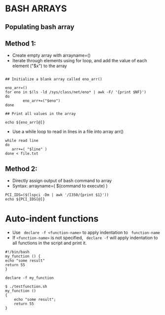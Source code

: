 # BASH ARRAYS

## Populating bash array

## Method 1:
- Create empty array with arrayname=()
- Iterate through elements using for loop, and add the value of each element ("$x") to the array

```script

## Initialize a blank array called eno_arr()

eno_arr=()
for eno in $(ls -ld /sys/class/net/eno* | awk -F/ '{print $NF}')
do
        eno_arr+=("$eno")
done

## Print all values in the array

echo ${eno_arr[@]}
```

- Use a while loop to read in lines in a file into array arr()

```
while read line
do
   arr+=( "$line" )
done < file.txt
```

## Method 2:
- Directly assign output of bash command to array
- Syntax: arrayname=( $(command to execute) )

```script
PCI_IDS=($(lspci -Dm | awk '/I350/{print $1}'))
echo ${PCI_IDS[@]}
```

# Auto-indent functions 

- Use ``` declare -f <function-name>``` to apply indentation to ``` function-name```
- If ```<function-name>``` is not specified, ``` declare -f``` will apply indentation to all functions in the script and print it.

```script
#!/bin/bash
my_function () {
echo "some result"
return 55
}

declare -f my_function
```

```script
$ ./testfunction.sh
my_function ()
{
    echo "some result";
    return 55
}
```



